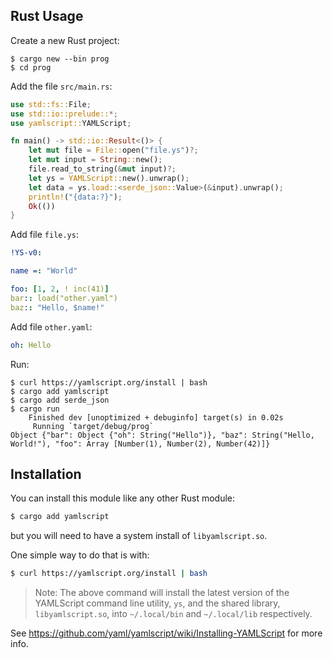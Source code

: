 ## Rust Usage

Create a new Rust project:

```text
$ cargo new --bin prog
$ cd prog
```

Add the file `src/main.rs`:

```rust
use std::fs::File;
use std::io::prelude::*;
use yamlscript::YAMLScript;

fn main() -> std::io::Result<()> {
    let mut file = File::open("file.ys")?;
    let mut input = String::new();
    file.read_to_string(&mut input)?;
    let ys = YAMLScript::new().unwrap();
    let data = ys.load::<serde_json::Value>(&input).unwrap();
    println!("{data:?}");
    Ok(())
}
```

Add file `file.ys`:

```yaml
!YS-v0:

name =: "World"

foo: [1, 2, ! inc(41)]
bar:: load("other.yaml")
baz:: "Hello, $name!"
```

Add file `other.yaml`:

```yaml
oh: Hello
```

Run:

```text
$ curl https://yamlscript.org/install | bash
$ cargo add yamlscript
$ cargo add serde_json
$ cargo run
    Finished dev [unoptimized + debuginfo] target(s) in 0.02s
     Running `target/debug/prog`
Object {"bar": Object {"oh": String("Hello")}, "baz": String("Hello, World!"), "foo": Array [Number(1), Number(2), Number(42)]}
```


## Installation

You can install this module like any other Rust module:

```bash
$ cargo add yamlscript
```

but you will need to have a system install of `libyamlscript.so`.

One simple way to do that is with:

```bash
$ curl https://yamlscript.org/install | bash
```

> Note: The above command will install the latest version of the YAMLScript
command line utility, `ys`, and the shared library, `libyamlscript.so`, into
`~/.local/bin` and `~/.local/lib` respectively.

See https://github.com/yaml/yamlscript/wiki/Installing-YAMLScript for more info.
